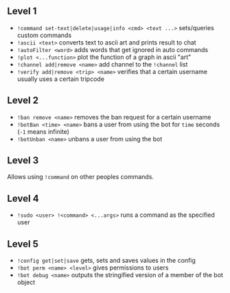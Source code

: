 ## Level 1
- `!command set-text|delete|usage|info <cmd> <text ...>` sets/queries custom commands
- `!ascii <text>` converts text to ascii art and prints result to chat
- `!autoFilter <word>` adds words that get ignored in auto commands
- `!plot <...function>` plot the function of a graph in ascii "art"
- `!channel add|remove <name>` add channel to the `!channel` list
- `!verify add|remove <trip> <name>` verifies that a certain username usually uses a certain tripcode

## Level 2
- `!ban remove <name>` removes the ban request for a certain username
- `!botBan <time> <name>` bans a user from using the bot for `time` seconds (`-1` means infinite)
- `!botUnban <name>` unbans a user from using the bot

## Level 3
Allows using `!command` on other peoples commands.

## Level 4
- `!sudo <user> !<command> <...args>` runs a command as the specified user

## Level 5
- `!config get|set|save` gets, sets and saves values in the config
- `!bot perm <name> <level>` gives permissions to users
- `!bot debug <name>` outputs the stringified version of a member of the bot object

